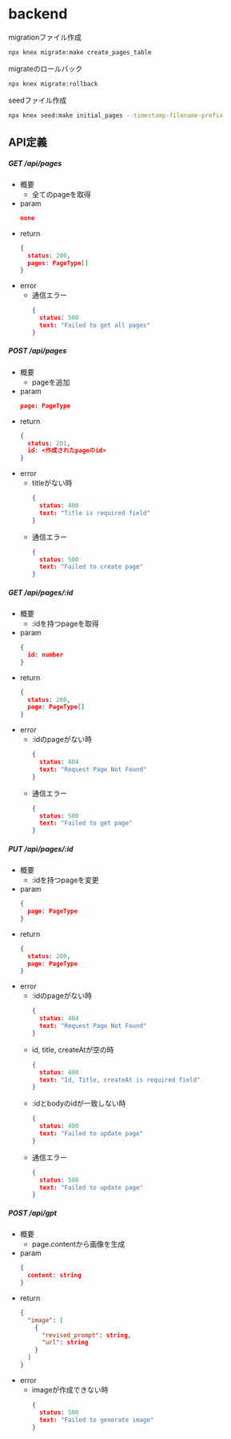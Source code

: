 # backend
migrationファイル作成
```bash
npx knex migrate:make create_pages_table
```

migrateのロールバック
```bash
npx knex migrate:rollback
```


seedファイル作成
```bash
npx knex seed:make initial_pages --timestamp-filename-prefix
```


## API定義
##### GET /api/pages
- 概要
  - 全てのpageを取得
- param
  ```json
  none
  ```
- return
  ```json
  {
    status: 200,
    pages: PageType[]
  }
  ```
- error
  - 通信エラー
    ```json
    {
      status: 500
      text: "Failed to get all pages"
    }
    ```


##### POST /api/pages
- 概要
  - pageを追加
- param
  ```json
  page: PageType
  ```
- return
  ```json
  {
    status: 201,
    id: <作成されたpageのid>
  }
  ```
- error
  - titleがない時
    ```json
    {
      status: 400
      text: "Title is required field"
    }
    ```
  - 通信エラー
    ```json
    {
      status: 500
      text: "Failed to create page"
    }
    ```

##### GET /api/pages/:id
- 概要
  - :idを持つpageを取得
- param
  ```json
  {
    id: number
  }
  ```
- return
  ```json
  {
    status: 200,
    page: PageType[]
  }
  ```
- error
  - :idのpageがない時
    ```json
    {
      status: 404
      text: "Request Page Not Found"
    }
    ```
  - 通信エラー
    ```json
    {
      status: 500
      text: "Failed to get page"
    }
    ```

##### PUT /api/pages/:id
- 概要
  - :idを持つpageを変更
- param
  ```json
  {
    page: PageType
  }
  ```
- return
  ```json
  {
    status: 200,
    page: PageType
  }
  ```
- error
  - :idのpageがない時
    ```json
    {
      status: 404
      text: "Request Page Not Found"
    }
    ```
  - id, title, createAtが空の時
    ```json
    {
      status: 400
      text: "Id, Title, createAt is required field"
    }
    ```
  - :idとbodyのidが一致しない時
    ```json
    {
      status: 400
      text: "Failed to update page"
    }
    ```
  - 通信エラー
    ```json
    {
      status: 500
      text: "Failed to update page"
    }
    ```

##### POST /api/gpt
- 概要
  - page.contentから画像を生成 
- param
  ```json
  {
    content: string
  }
  ```
- return
  ```json
  {
    "image": [
      {
        "revised_prompt": string,
        "url": string
      }
    ]
  }
  ```
- error
  - imageが作成できない時
    ```json
    {
      status: 500
      text: "Failed to generate image"
    }
    ```

